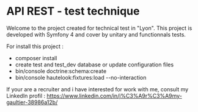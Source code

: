 # API REST - test technique 

Welcome to the project created for technical test in "Lyon". This project is developed with Symfony 4 and cover by unitary and functionnals tests.

For install this project :
- composer install
- create test and test_dev database or update configuration files
- bin/console doctrine:schema:create
- bin/console hautelook:fixtures:load --no-interaction

If your are a recruiter and i have interested for work with me, consult my LinkedIn profil : https://www.linkedin.com/in/j%C3%A9r%C3%A9my-gaultier-38986a12b/
